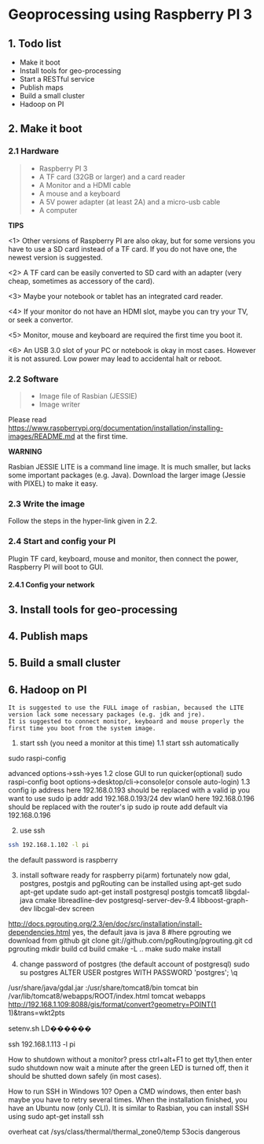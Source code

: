 # Geoprocessing using Raspberry PI 3
## 1. Todo list

+ Make it boot
+ Install tools for geo-processing
+ Start a RESTful service
+ Publish maps
+ Build a small cluster
+ Hadoop on PI

## 2. Make it boot
### 2.1 Hardware

>+ Raspberry PI 3
>+ A TF card (32GB or larger)  and a card reader
>+ A Monitor and a HDMI cable
>+ A mouse and a keyboard
>+ A 5V power adapter (at least 2A) and a micro-usb cable
>+ A computer

**TIPS**

<1> Other versions of Raspberry PI are also okay, but for some versions you have to use a SD card instead of a TF card. If you do not have one, the newest version is suggested.

<2> A TF card can be easily converted to SD card with an adapter (very cheap, sometimes as accessory of the card).

<3> Maybe your notebook or tablet has an integrated card reader.

<4> If your monitor do not have an HDMI slot, maybe you  can try your TV, or seek a convertor.

<5> Monitor, mouse and keyboard are required the first time you boot it.

<6> An USB 3.0 slot of your PC or notebook is okay in most cases. However it is not assured. Low power may lead to accidental halt or reboot.   

### 2.2 Software
>+ Image file of Rasbian (JESSIE)
>+ Image writer

Please read https://www.raspberrypi.org/documentation/installation/installing-images/README.md at the first time.

**WARNING**

Rasbian JESSIE LITE is a command line image. It is much smaller, but lacks some important packages (e.g. Java). Download the larger image (Jessie with PIXEL) to make it easy.

### 2.3 Write the image
Follow the steps in the hyper-link given in 2.2.

### 2.4 Start and config your PI
Plugin TF card, keyboard, mouse and monitor, then connect the power,  Raspberry PI will boot to GUI.
#### 2.4.1 Config your network

## 3. Install tools for geo-processing
## 4. Publish maps
## 5. Build a small cluster
## 6. Hadoop on PI







    It is suggested to use the FULL image of rasbian, becaused the LITE version lack some necessary packages (e.g. jdk and jre).
    It is suggested to connect monitor, keyboard and mouse properly the first time you boot from the system image.
1. start ssh (you need a monitor at this time)
1.1 start ssh automatically

sudo raspi-config

advanced options->ssh->yes
1.2 close GUI to run quicker(optional)
sudo raspi-config
boot options->desktop/cli->console(or console auto-login)
1.3 config ip address
here 192.168.0.193 should be replaced with a valid ip you want to use
sudo ip addr add 192.168.0.193/24 dev wlan0
here 192.168.0.196 should be replaced with the router's ip
sudo ip route add default via 192.168.0.196

2. use ssh
````bash
ssh 192.168.1.102 -l pi
````
the default password is raspberry

3. install software ready for raspberry pi(arm)
fortunately now gdal, postgres, postgis and pgRouting can be installed using apt-get
sudo apt-get update
sudo apt-get install postgresql postgis tomcat8 libgdal-java cmake libreadline-dev  postgresql-server-dev-9.4 libboost-graph-dev libcgal-dev screen

http://docs.pgrouting.org/2.3/en/doc/src/installation/install-dependencies.html
yes, the default java is java 8
#here pgrouting we download from github
git clone git://github.com/pgRouting/pgrouting.git
cd pgrouting
mkdir build
cd build
cmake -L ..
make
sudo make install

4. change password of postgres (the default account of postgresql)
sudo su postgres
ALTER USER postgres WITH PASSWORD 'postgres';
\q

/usr/share/java/gdal.jar
:/usr/share/tomcat8/bin  tomcat bin
 /var/lib/tomcat8/webapps/ROOT/index.html tomcat webapps
http://192.168.1.109:8088/gis/format/convert?geometry=POINT(1 1)&trans=wkt2pts

setenv.sh  LD������


ssh 192.168.1.113 -l pi

How to shutdown without a monitor?
press ctrl+alt+F1 to get tty1,then enter
sudo shutdown now
wait a minute after the green LED is turned off, then it should be shutted down safely (in most cases).

How to run SSH in Windows 10?
Open a CMD windows, then enter
bash
maybe you have to retry several times. When the installation finished, you have an Ubuntu now (only CLI). It is similar to Rasbian, you can install SSH using
sudo apt-get install ssh

overheat
cat /sys/class/thermal/thermal_zone0/temp
53ocis dangerous
